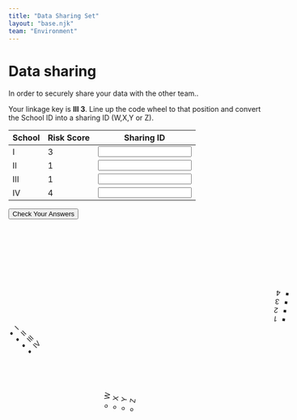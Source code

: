 ```yaml
---
title: "Data Sharing Set"
layout: "base.njk"
team: "Environment"
---
```


# Data sharing

In order to securely share your data with the other team..

Your linkage key is <strong>III 3</strong>. Line up the code wheel to that position and convert the School ID into a sharing ID (W,X,Y or Z).


<span id="name"></span>


<!--


When communication officers return with signed agreement, hand them the Sharing dataset and the linkage key. If one arrives before the other, ask them to wait for a moment while you finish something important. Once both communication officers have arrived:
  <form id="myForm" ><input name="fullName" class="clearinput" type="text" class="b-none" readonly><br>
 </form>-->





<div class="grid grid-md-2 grid-column-gap-2">




<form id="myForm" method="get" action="/environment/check-data-sharing/">
 <table>
          <thead>
            <tr>
            <th>
                School
              </th>
              <th>
                Risk Score
              </th>
              <th>
               Sharing ID
              </th>
            </tr>
          </thead>
          <tbody>
            <tr>
              <td>I</td>
              <td>3</td>
              <td>
     <input name="A" type="" value="" pattern="X" required oninvalid="setCustomValidity('Sorry that&rsquo;s not right')"  oninput="setCustomValidity('')"  ></td>
            </tr>
            <tr>
              <td>II</td>
              <td>1</td>
              <td>
     <input name="B" type="" value="" pattern="Y" required oninvalid="setCustomValidity('Sorry that&rsquo;s not right')"  oninput="setCustomValidity('')"  ></td>
            </tr>
            <tr>
              <td>III</td>
              <td>1</td>
              <td>
     <input name="III" type="" value="" pattern="Z" required oninvalid="setCustomValidity('Sorry that&rsquo;s not right')"  oninput="setCustomValidity('')"  ></td>
            </tr>
            <tr>
              <td>IV</td>
              <td>4</td>
              <td>
     <input name="IV" type="" value="" pattern="W" required oninvalid="setCustomValidity('Sorry that&rsquo;s not right')"  oninput="setCustomValidity('')"  ></td>
            </tr>
          </tbody>
        </table>






<input  class="btn"  type="submit"  value="Check Your Answers" name="Test">
</form>


<div>
<ul class="circle-outer " style="transform: rotate(315deg);">
  <li><div class="text">I</div></li>
    <li><div class="text">II</div></li>
    <li><div class="text">III</div></li>
    <li><div class="text">IV</div></li>
 <ul class="circle draggable_wp" id="target" style="transform: rotate(-37.0904deg);">
  <li><div class="text">W</div></li>
    <li><div class="text">X</div></li>
    <li><div class="text">Y</div></li>
    <li><div class="text">Z</div></li>
 <ul class="circle-inner" style="transform: rotate(-90deg);">
  <li><div class="text">1</div></li>
    <li><div class="text">2</div></li>
    <li><div class="text">3</div></li>
    <li><div class="text">4</div></li>
</ul>
</ul>
</ul>
</div>



</div>



 <script type="text/javascript" src="/js/codewheel.js"></script>





<script>

  // Retrieve
  document.getElementById("fullName").innerHTML = localStorage.getItem("name");

</script>

